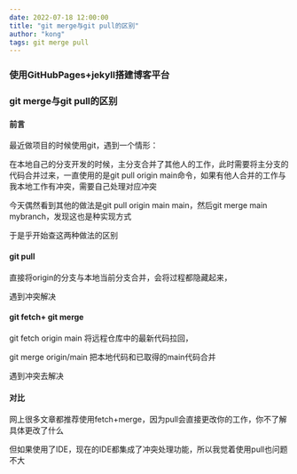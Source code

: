 ```yaml
---
date: 2022-07-18 12:00:00
title: "git merge与git pull的区别"
author: "kong"
tags: git merge pull
---
```


### 使用GitHubPages+jekyll搭建博客平台

### git merge与git pull的区别



#### 前言

最近做项目的时候使用git，遇到一个情形：

在本地自己的分支开发的时候，主分支合并了其他人的工作，此时需要将主分支的代码合并过来，一直使用的是git pull origin main命令，如果有他人合并的工作与我本地工作有冲突，需要自己处理对应冲突

今天偶然看到其他的做法是git pull origin main main，然后git merge main mybranch，发现这也是种实现方式

于是乎开始查这两种做法的区别

#### git pull

直接将origin的分支与本地当前分支合并，会将过程都隐藏起来，

遇到冲突解决



#### git fetch+ git merge

git fetch origin main 将远程仓库中的最新代码拉回，

git merge origin/main 把本地代码和已取得的main代码合并

遇到冲突去解决



#### 对比

网上很多文章都推荐使用fetch+merge，因为pull会直接更改你的工作，你不了解具体更改了什么

但如果使用了IDE，现在的IDE都集成了冲突处理功能，所以我觉着使用pull也问题不大